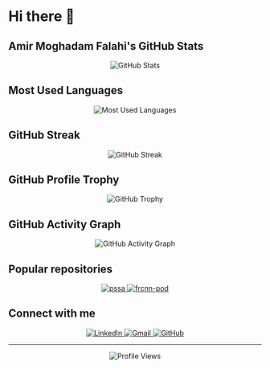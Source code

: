 # Hi there 👋

## Amir Moghadam Falahi's GitHub Stats

<div align="center">
  <img src="https://github-readme-stats.vercel.app/api?username=AmirMoghadamFalahi&show_icons=true&theme=radical&hide_border=true&bg_color=0D1117&title_color=58A6FF&text_color=FFFFFF&icon_color=58A6FF" alt="GitHub Stats" />
</div>

## Most Used Languages

<div align="center">
  <img src="https://github-readme-stats.vercel.app/api/top-langs/?username=AmirMoghadamFalahi&layout=compact&theme=radical&hide_border=true&bg_color=0D1117&title_color=58A6FF&text_color=FFFFFF" alt="Most Used Languages" />
</div>

## GitHub Streak

<div align="center">
  <img src="https://github-readme-streak-stats.herokuapp.com/?user=AmirMoghadamFalahi&theme=radical&hide_border=true&background=0D1117&stroke=58A6FF&ring=58A6FF&fire=58A6FF&currStreakNum=FFFFFF&currStreakLabel=58A6FF&sideNums=FFFFFF&sideLabels=58A6FF&dates=FFFFFF" alt="GitHub Streak" />
</div>

## GitHub Profile Trophy

<div align="center">
  <img src="https://github-profile-trophy.vercel.app/?username=AmirMoghadamFalahi&theme=radical&no-frame=true&no-bg=true&margin-w=4&row=1&column=6" alt="GitHub Trophy" />
</div>

## GitHub Activity Graph

<div align="center">
  <img src="https://github-readme-activity-graph.vercel.app/graph?username=AmirMoghadamFalahi&theme=react-dark&hide_border=true&bg_color=0D1117&color=58A6FF&line=58A6FF&point=FFFFFF" alt="GitHub Activity Graph" />
</div>

## Popular repositories

<div align="center">
  <a href="https://github.com/AmirMoghadamFalahi/pssa">
    <img src="https://github-readme-stats.vercel.app/api/pin/?username=AmirMoghadamFalahi&repo=pssa&theme=radical&hide_border=true&bg_color=0D1117&title_color=58A6FF&text_color=FFFFFF" alt="pssa" />
  </a>
  <a href="https://github.com/AmirMoghadamFalahi/frcnn-pod">
    <img src="https://github-readme-stats.vercel.app/api/pin/?username=AmirMoghadamFalahi&repo=frcnn-pod&theme=radical&hide_border=true&bg_color=0D1117&title_color=58A6FF&text_color=FFFFFF" alt="frcnn-pod" />
  </a>
</div>

## Connect with me

<div align="center">
  <a href="https://linkedin.com/in/amirmoghadamfalahi" target="_blank">
    <img src="https://img.shields.io/badge/LinkedIn-0077B5?style=for-the-badge&logo=linkedin&logoColor=white" alt="LinkedIn" />
  </a>
  <a href="mailto:amir.moghadam.falahi@gmail.com">
    <img src="https://img.shields.io/badge/Gmail-D14836?style=for-the-badge&logo=gmail&logoColor=white" alt="Gmail" />
  </a>
  <a href="https://github.com/AmirMoghadamFalahi" target="_blank">
    <img src="https://img.shields.io/badge/GitHub-100000?style=for-the-badge&logo=github&logoColor=white" alt="GitHub" />
  </a>
</div>

---

<div align="center">
  <img src="https://komarev.com/ghpvc/?username=AmirMoghadamFalahi&style=flat-square&color=58A6FF" alt="Profile Views" />
</div>
